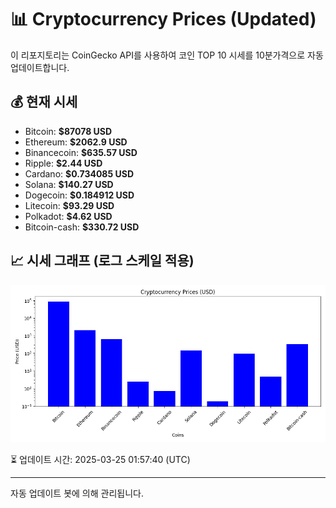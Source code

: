 
# 📊 Cryptocurrency Prices (Updated)

이 리포지토리는 CoinGecko API를 사용하여 코인 TOP 10 시세를 10분가격으로 자동 업데이트합니다.

## 💰 현재 시세
- Bitcoin: **$87078 USD**
- Ethereum: **$2062.9 USD**
- Binancecoin: **$635.57 USD**
- Ripple: **$2.44 USD**
- Cardano: **$0.734085 USD**
- Solana: **$140.27 USD**
- Dogecoin: **$0.184912 USD**
- Litecoin: **$93.29 USD**
- Polkadot: **$4.62 USD**
- Bitcoin-cash: **$330.72 USD**

## 📈 시세 그래프 (로그 스케일 적용)
![Crypto Prices](crypto_prices.png)

⏳ 업데이트 시간: 2025-03-25 01:57:40 (UTC)

---
자동 업데이트 봇에 의해 관리됩니다.
